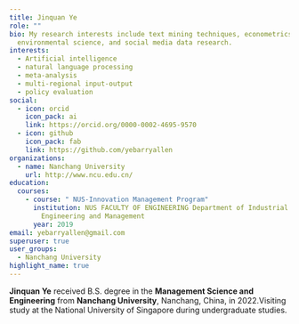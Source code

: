 ```yaml
---
title: Jinquan Ye
role: ""
bio: My research interests include text mining techniques, econometrics,
  environmental science, and social media data research.
interests:
  - Artificial intelligence
  - natural language processing
  - meta-analysis
  - multi-regional input-output
  - policy evaluation
social:
  - icon: orcid
    icon_pack: ai
    link: https://orcid.org/0000-0002-4695-9570
  - icon: github
    icon_pack: fab
    link: https://github.com/yebarryallen
organizations:
  - name: Nanchang University
    url: http://www.ncu.edu.cn/
education:
  courses:
    - course: " NUS-Innovation Management Program"
      institution: NUS FACULTY OF ENGINEERING Department of Industrial Systems
        Engineering and Management
      year: 2019
email: yebarryallen@gmail.com
superuser: true
user_groups:
  - Nanchang University
highlight_name: true
---
```

**Jinquan Ye** received B.S. degree in the **Management Science and Engineering** from **Nanchang University**, Nanchang, China, in 2022.Visiting study at the National University of Singapore during undergraduate studies.